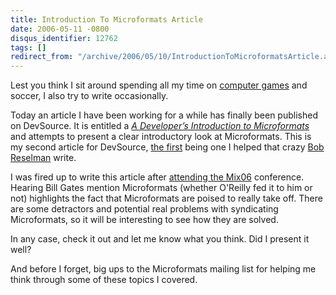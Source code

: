 ```yaml
---
title: Introduction To Microformats Article
date: 2006-05-11 -0800
disqus_identifier: 12762
tags: []
redirect_from: "/archive/2006/05/10/IntroductionToMicroformatsArticle.aspx/"
---
```


Lest you think I sit around spending all my time on [computer
games](https://haacked.com/archive/2006/05/11/AdmittingYourAddictionIsTheFirstStep.aspx "addiction")
and soccer, I also try to write occasionally.

Today an article I have been working for a while has finally been
published on DevSource. It is entitled a *[A Developer’s Introduction to
Microformats](http://www.devsource.com/article2/0,1895,1961106,00.asp "Article on Microformats")*
and attempts to present a clear introductory look at Microformats. This
is my second article for DevSource, [the
first](https://haacked.com/archive/2005/11/17/DevSourceArticleOnExceptions.aspx "Article on Exceptions")
being one I helped that crazy [Bob
Reselman](http://codingslave.blogspot.com/ "Coding Slave") write.

I was fired up to write this article after [attending the
Mix06](https://haacked.com/archive/2006/03/21/Mix06MicroformatsAutodiscovery.aspx "Mix06 highlights")
conference. Hearing Bill Gates mention Microformats (whether O'Reilly
fed it to him or not) highlights the fact that Microformats are poised
to really take off. There are some detractors and potential real
problems with syndicating Microformats, so it will be interesting to see
how they are solved.

In any case, check it out and let me know what you think. Did I present
it well?

And before I forget, big ups to the Microformats mailing list for
helping me think through some of these topics I covered.

